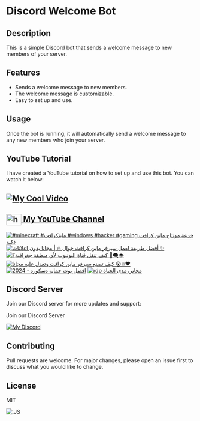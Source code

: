 # Discord Welcome Bot

## Description
This is a simple Discord bot that sends a welcome message to new members of your server.

## Features
- Sends a welcome message to new members.
- The welcome message is customizable.
- Easy to set up and use.

## Usage
Once the bot is running, it will automatically send a welcome message to any new members who join your server.

## YouTube Tutorial

I have created a YouTube tutorial on how to set up and use this bot. You can watch it below:

## [![My Cool Video](http://img.youtube.com/vi/xPg_J4-zQrY/0.jpg)](http://www.youtube.com/watch?v=xPg_J4-zQrY "My Cool Video")

<h2>
  <a href="https://www.youtube.com/c/exatube" target="_blank">
    <img align="center" src="https://raw.githubusercontent.com/rahuldkjain/github-profile-readme-generator/master/src/images/icons/Social/youtube.svg" alt="https://youtube.com/exatube" height="30" width="40" />
  My YouTube Channel</a>
</h2>

<!-- BEGIN YOUTUBE-CARDS -->
[![#minecraft #ماينكرافت #windows #hacker #gaming  خدعة مونتاج ماين كرافت ذكية](https://ytcards.demolab.com/?id=oTF6wKkntsE&title=%23minecraft+%23%D9%85%D8%A7%D9%8A%D9%86%D9%83%D8%B1%D8%A7%D9%81%D8%AA+%23windows+%23hacker+%23gaming++%D8%AE%D8%AF%D8%B9%D8%A9+%D9%85%D9%88%D9%86%D8%AA%D8%A7%D8%AC+%D9%85%D8%A7%D9%8A%D9%86+%D9%83%D8%B1%D8%A7%D9%81%D8%AA+%D8%B0%D9%83%D9%8A%D8%A9&lang=en&timestamp=1709672041&background_color=%230d1117&title_color=%23ffffff&stats_color=%23dedede&max_title_lines=1&width=250&border_radius=5 "#minecraft #ماينكرافت #windows #hacker #gaming  خدعة مونتاج ماين كرافت ذكية")](https://www.youtube.com/watch?v=oTF6wKkntsE)
[![أفضل طريقة لعمل سيرفر ماين كرافت جوال 🔥 | مجانا بدون اعلانات ✨](https://ytcards.demolab.com/?id=pS2Gb5OZ9zo&title=%D8%A3%D9%81%D8%B6%D9%84+%D8%B7%D8%B1%D9%8A%D9%82%D8%A9+%D9%84%D8%B9%D9%85%D9%84+%D8%B3%D9%8A%D8%B1%D9%81%D8%B1+%D9%85%D8%A7%D9%8A%D9%86+%D9%83%D8%B1%D8%A7%D9%81%D8%AA+%D8%AC%D9%88%D8%A7%D9%84+%F0%9F%94%A5+%7C+%D9%85%D8%AC%D8%A7%D9%86%D8%A7+%D8%A8%D8%AF%D9%88%D9%86+%D8%A7%D8%B9%D9%84%D8%A7%D9%86%D8%A7%D8%AA+%E2%9C%A8&lang=en&timestamp=1708107881&background_color=%230d1117&title_color=%23ffffff&stats_color=%23dedede&max_title_lines=1&width=250&border_radius=5 "أفضل طريقة لعمل سيرفر ماين كرافت جوال 🔥 | مجانا بدون اعلانات ✨")](https://www.youtube.com/watch?v=pS2Gb5OZ9zo)
[![كيف تنقل قناة اليوتيوب لأي منطقة جغرافية؟ 🤔👁️‍🗨️](https://ytcards.demolab.com/?id=2iUgFqeN1Zg&title=%D9%83%D9%8A%D9%81+%D8%AA%D9%86%D9%82%D9%84+%D9%82%D9%86%D8%A7%D8%A9+%D8%A7%D9%84%D9%8A%D9%88%D8%AA%D9%8A%D9%88%D8%A8+%D9%84%D8%A3%D9%8A+%D9%85%D9%86%D8%B7%D9%82%D8%A9+%D8%AC%D8%BA%D8%B1%D8%A7%D9%81%D9%8A%D8%A9%D8%9F+%F0%9F%A4%94%F0%9F%91%81%EF%B8%8F%E2%80%8D%F0%9F%97%A8%EF%B8%8F&lang=en&timestamp=1707047228&background_color=%230d1117&title_color=%23ffffff&stats_color=%23dedede&max_title_lines=1&width=250&border_radius=5 "كيف تنقل قناة اليوتيوب لأي منطقة جغرافية؟ 🤔👁️‍🗨️")](https://www.youtube.com/watch?v=2iUgFqeN1Zg)
[![كيف تصنع سيرفر ماين كرافت وتعدل عليه مجانا 😲🔥❤](https://ytcards.demolab.com/?id=2YHgTW24dW4&title=%D9%83%D9%8A%D9%81+%D8%AA%D8%B5%D9%86%D8%B9+%D8%B3%D9%8A%D8%B1%D9%81%D8%B1+%D9%85%D8%A7%D9%8A%D9%86+%D9%83%D8%B1%D8%A7%D9%81%D8%AA+%D9%88%D8%AA%D8%B9%D8%AF%D9%84+%D8%B9%D9%84%D9%8A%D9%87+%D9%85%D8%AC%D8%A7%D9%86%D8%A7+%F0%9F%98%B2%F0%9F%94%A5%E2%9D%A4&lang=en&timestamp=1706810411&background_color=%230d1117&title_color=%23ffffff&stats_color=%23dedede&max_title_lines=1&width=250&border_radius=5 "كيف تصنع سيرفر ماين كرافت وتعدل عليه مجانا 😲🔥❤")](https://www.youtube.com/watch?v=2YHgTW24dW4)
[![افضل بوت حمايه دسكورد - 2024](https://ytcards.demolab.com/?id=72QhZFwchj0&title=%D8%A7%D9%81%D8%B6%D9%84+%D8%A8%D9%88%D8%AA+%D8%AD%D9%85%D8%A7%D9%8A%D9%87+%D8%AF%D8%B3%D9%83%D9%88%D8%B1%D8%AF+-+2024&lang=en&timestamp=1706479209&background_color=%230d1117&title_color=%23ffffff&stats_color=%23dedede&max_title_lines=1&width=250&border_radius=5 "افضل بوت حمايه دسكورد - 2024")](https://www.youtube.com/watch?v=72QhZFwchj0)
[![rdp مجاني مدى الحياة](https://ytcards.demolab.com/?id=sJjl9dIc678&title=rdp+%D9%85%D8%AC%D8%A7%D9%86%D9%8A+%D9%85%D8%AF%D9%89+%D8%A7%D9%84%D8%AD%D9%8A%D8%A7%D8%A9&lang=en&timestamp=1705174771&background_color=%230d1117&title_color=%23ffffff&stats_color=%23dedede&max_title_lines=1&width=250&border_radius=5 "rdp مجاني مدى الحياة")](https://www.youtube.com/watch?v=sJjl9dIc678)
<!-- END YOUTUBE-CARDS -->

## Discord Server
Join our Discord server for more updates and support:

Join our Discord Server

[![My Discord](https://discord-readme-badge-mu.vercel.app/api?id=635933198035058700)](https://discord.gg/ejYNZwDVHH)

## Contributing
Pull requests are welcome. For major changes, please open an issue first to discuss what you would like to change.

## License
MIT


![.JS](https://media.licdn.com/dms/image/D4D22AQH56aIWLXAcsA/feedshare-shrink_800/0/1693577829454?e=1700092800&v=beta&t=wm8kFfVgJ-LLNHk_9PlelE6TmwTZ68-bCj_v057AoOc)
